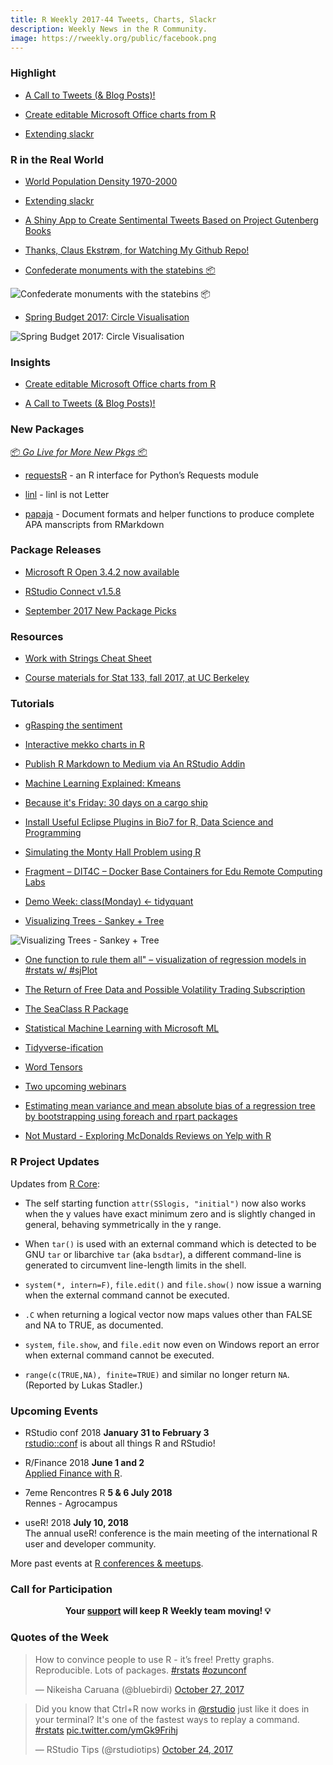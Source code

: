 ```yaml
---
title: R Weekly 2017-44 Tweets, Charts, Slackr
description: Weekly News in the R Community.
image: https://rweekly.org/public/facebook.png
---
```


###  Highlight

+ [A Call to Tweets (& Blog Posts)!](https://rud.is/b/2017/10/22/a-call-to-tweets-blog-posts/)

+ [Create editable Microsoft Office charts from R ](http://blog.revolutionanalytics.com/2017/10/office-charts.html)

+ [Extending slackr](https://yonicd.netlify.com/post/slackr/)

###  R in the Real World

+ [World Population Density 1970-2000](http://spatial.ly/2017/10/world-population-density-1970-2000/)

+ [Extending slackr](https://yonicd.netlify.com/post/slackr/)

+ [A Shiny App to Create Sentimental Tweets Based on Project Gutenberg Books](https://fronkonstin.com/2017/10/24/a-shiny-app-to-create-sentimental-tweets-based-on-project-gutenberg-books/)

+ [Thanks, Claus Ekstrøm, for Watching My Github Repo!](https://yihui.name/en/2017/10/thanks-claus/)

+ [Confederate monuments with the statebins 📦](https://austinwehrwein.com/data-visualization/confederates/)

![Confederate monuments with the statebins 📦](https://raw.githubusercontent.com/rweekly/image/master/2017-03/disp2-2.png)

+ [Spring Budget 2017: Circle Visualisation](https://datascienceplus.com/spring-budget-2017-circle-visualisation/)

![Spring Budget 2017: Circle Visualisation](https://datascienceplus.com/wp-content/uploads/2017/10/circles_labelled.png)

### Insights

+ [Create editable Microsoft Office charts from R ](http://blog.revolutionanalytics.com/2017/10/office-charts.html)

+ [A Call to Tweets (& Blog Posts)!](https://rud.is/b/2017/10/22/a-call-to-tweets-blog-posts/)

###  New Packages

<p class="added-hostname"><a href="https://rweekly.org/live" target="_blank" class="externalLink">📦 <i>Go Live for More New Pkgs</i> 📦</a></p>

+ [requestsR](http://asbcllc.com/r_packages/requestsR/introduction/index.html) - an R interface for Python’s Requests module

+ [linl](http://dirk.eddelbuettel.com/blog/2017/10/22#linl_0.0.1) - linl is not Letter

+ [papaja](https://github.com/crsh/papaja) - Document formats and helper functions to produce complete APA manscripts from RMarkdown

### Package Releases

+ [Microsoft R Open 3.4.2 now available](http://blog.revolutionanalytics.com/2017/10/microsoft-r-open-342-now-available.html)

+ [RStudio Connect v1.5.8](https://blog.rstudio.com/2017/10/24/rstudio-connect-v1-5-8/)

+ [September 2017 New Package Picks](https://rviews.rstudio.com/2017/10/25/september-17-top-40-packages/)

###  Resources

+ [Work with Strings Cheat Sheet](https://github.com/rstudio/cheatsheets/raw/master/strings.pdf)

+ [Course materials for Stat 133, fall 2017, at UC Berkeley](https://github.com/ucb-stat133/stat133-fall-2017)

###  Tutorials

+ [gRasping the sentiment](https://sebastianrothbucher.github.io/datascience/r/tgif/2017/09/04/grasping-sentiment-r.html)

+ [Interactive mekko charts in R](https://dqn.website/post/interactive-mekko-charts-in-r/)

+ [Publish R Markdown to Medium via An RStudio Addin](https://yutani.rbind.io/post/2017-10-26-post-to-medium/)

+ [Machine Learning Explained: Kmeans](http://enhancedatascience.com/2017/10/24/machine-learning-explained-kmeans/)

+ [Because it's Friday: 30 days on a cargo ship](http://blog.revolutionanalytics.com/2017/10/because-its-friday-30-days-of-cargo.html)

+ [Install Useful Eclipse Plugins in Bio7 for R, Data Science and Programming](http://bio7.org/?p=2974)

+ [Simulating the Monty Hall Problem using R](https://pradeepadhokshaja.wordpress.com/2017/10/22/simulating-the-monty-hall-problem-using-r/)

+ [Fragment – DIT4C – Docker Base Containers for Edu Remote Computing Labs](https://blog.ouseful.info/2017/10/22/fragment-docker-base-containers-for-edu-remote-computing-labs/)

+ [Demo Week: class(Monday) <- tidyquant](http://www.business-science.io/code-tools/2017/10/23/demo_week_tidyquant.html)

+ [Visualizing Trees - Sankey + Tree](http://www.jsinr.me/2017/10/18/visualizing-trees--sankey---tree/)

![Visualizing Trees - Sankey + Tree](https://raw.githubusercontent.com/rweekly/image/master/2017-03/sankeytree_displayr_d3tree.png)

+ [One function to rule them all" –  visualization of regression models in #rstats w/ #sjPlot](https://strengejacke.wordpress.com/2017/10/23/one-function-to-rule-them-all-visualization-of-regression-models-in-rstats-w-sjplot/)

+ [The Return of Free Data and Possible Volatility Trading Subscription](https://quantstrattrader.wordpress.com/2017/10/23/the-return-of-free-data-and-possible-volatility-trading-subscription/)

+ [The SeaClass R Package](https://rviews.rstudio.com/2017/10/23/the-seaclass-r-package/)

+ [Statistical Machine Learning with Microsoft ML](http://blog.revolutionanalytics.com/2017/10/statistical-machine-learning-with-microsoft-ml.html)

+ [Tidyverse-ification](https://maraaverick.rbind.io/2017/10/tidyverse-ification/)

+ [Word Tensors](http://multithreaded.stitchfix.com/blog/2017/10/25/word-tensors/)

+ [Two upcoming webinars](http://blog.revolutionanalytics.com/2017/10/two-upcoming-webinars.html)

+ [Estimating mean variance and mean absolute bias of a regression tree by bootstrapping using foreach and rpart packages](http://blog.revolutionanalytics.com/2017/10/bias-bootstrap-foreach.html)

+ [Not Mustard - Exploring McDonalds Reviews on Yelp with R](http://jasdumas.github.io/2017-10-26-not-mustard-web-app/)


<!--<div class="post-more-begin"></div><div class="post-more-end"></div>-->


###  R Project Updates

Updates from [R Core](http://developer.r-project.org/blosxom.cgi/R-devel/NEWS):

+ The self starting function `attr(SSlogis, "initial")` now also works when the y values have exact minimum zero and is slightly changed in general, behaving symmetrically in the y range.

+ When `tar()` is used with an external command which is detected to be GNU `tar` or libarchive `tar` (aka `bsdtar`), a different command-line is generated to circumvent line-length limits in the shell.

+ `system(*, intern=F)`, `file.edit()` and `file.show()` now issue a warning when the external command cannot be executed.

+ `.C` when returning a logical vector now maps values other than FALSE and NA to TRUE, as documented.

+ `system`, `file.show`, and `file.edit` now even on Windows report an error when external command cannot be executed.

+ `range(c(TRUE,NA), finite=TRUE)` and similar no longer return `NA`. (Reported by Lukas Stadler.)

###  Upcoming Events

+ RStudio conf 2018 **January 31 to February 3** <br />
[rstudio::conf](https://www.rstudio.com/conference/) is about all things R and RStudio!

+ R/Finance 2018 **June 1 and 2** <br />
[Applied Finance with R](http://www.rinfinance.com).

+ 7eme Rencontres R  **5 & 6 July 2018** <br />
Rennes - Agrocampus

+ useR! 2018 **July 10, 2018** <br />
The annual useR! conference is the main meeting of the international R user and developer community.

More past events at [R conferences & meetups](https://conf.rweekly.org).

###  Call for Participation

<p class="hide-support added-hostname support-rweekly" style="text-align: center;font-weight: bold;">Your <a class="non-visited externalLink" href="https://www.patreon.com/rweekly" onclick="pas(this)">support</a> will keep R Weekly team moving! 💡</p>

###  Quotes of the Week

<blockquote class="twitter-tweet" data-lang="en"><p lang="en" dir="ltr">How to convince people to use R - it’s free! Pretty graphs. Reproducible. Lots of packages. <a href="https://twitter.com/hashtag/rstats?src=hash&amp;ref_src=twsrc%5Etfw">#rstats</a> <a href="https://twitter.com/hashtag/ozunconf?src=hash&amp;ref_src=twsrc%5Etfw">#ozunconf</a></p>&mdash; Nikeisha Caruana (@bluebirdi) <a href="https://twitter.com/bluebirdi/status/923734927031508992?ref_src=twsrc%5Etfw">October 27, 2017</a></blockquote>

<blockquote class="twitter-tweet" data-lang="en"><p lang="en" dir="ltr">Did you know that Ctrl+R now works in <a href="https://twitter.com/rstudio?ref_src=twsrc%5Etfw">@rstudio</a> just like it does in your terminal? It&#39;s one of the fastest ways to replay a command. <a href="https://twitter.com/hashtag/rstats?src=hash&amp;ref_src=twsrc%5Etfw">#rstats</a> <a href="https://t.co/ymGk9Frihj">pic.twitter.com/ymGk9Frihj</a></p>&mdash; RStudio Tips (@rstudiotips) <a href="https://twitter.com/rstudiotips/status/922887893953081344?ref_src=twsrc%5Etfw">October 24, 2017</a></blockquote>

